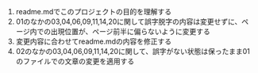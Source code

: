 1. readme.mdでこのプロジェクトの目的を理解する
2. 01のなかの03,04,06,09,11,14,20に関して誤字脱字の内容は変更せずに、ページ内での出現位置が、ページ前半に偏らないように変更する
3. 変更内容に合わせてreadme.mdの内容を修正する
4. 02のなかの03,04,06,09,11,14,20に関して、誤字がない状態は保ったまま01のファイルでの文章の変更を適用する